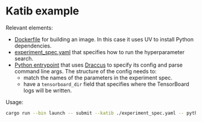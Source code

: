 # Katib example

Relevant elements:

* [Dockerfile](Dockerfile) for building an image. In this case it uses UV to install Python dependencies.
* [experiment_spec.yaml](experiment_spec.yaml) that specifies how to run the hyperparameter search.
* [Python entrypoint](katib_example/run_trial.py) that uses [Draccus](https://github.com/dlwh/draccus)
  to specify its config and parse command line args. The structure of the config needs to:
  * match the names of the parameters in the experiment spec.
  * have a `tensorboard_dir` field that specifies where the TensorBoard logs will be written.

Usage:

```sh
cargo run --bin launch -- submit --katib ./experiment_spec.yaml -- python katib_example/run_trial.py
```
